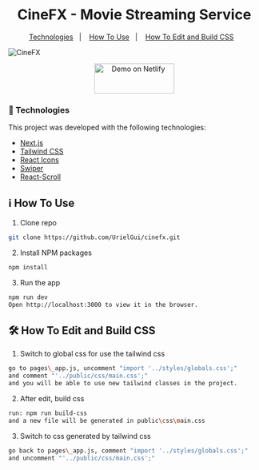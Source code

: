 <h1 align="center">CineFX - Movie Streaming Service</h1>

<p align="center">
  <a href="#rocket-technologies">Technologies</a>&nbsp;&nbsp;&nbsp;|&nbsp;&nbsp;&nbsp;
  <a href="#information_source-how-to-use">How To Use</a>&nbsp;&nbsp;&nbsp;|&nbsp;&nbsp;&nbsp;
  <a href="#hammer_and_wrench-how-to-edit-and-build-css">How To Edit and Build CSS</a>&nbsp;&nbsp;&nbsp;
</p>

![CineFX](https://i.imgur.com/NiwKfCM.jpg)

<p align="center">
  <a href="https://best-cakes-shop.vercel.app/" target="_blank">
    <img alt="Demo on Netlify" height="60px" width="160px" src="https://i.imgur.com/CoGI4YX.png">
  </a>
</p>

### :rocket: Technologies

This project was developed with the following technologies:

- [Next.js](https://nextjs.org/)
- [Tailwind CSS](https://tailwindcss.com/)
- [React Icons](https://react-icons.netlify.com/)
- [Swiper](https://swiperjs.com/)
- [React-Scroll](https://www.npmjs.com/package/react-scroll)

## :information_source: How To Use

1. Clone repo

```bash
git clone https://github.com/UrielGui/cinefx.git
```

2. Install NPM packages

```bash
npm install
```

3. Run the app

```bash
npm run dev
Open http://localhost:3000 to view it in the browser.
```

## :hammer_and_wrench: How To Edit and Build CSS

1. Switch to global css for use the tailwind css

```bash
go to pages\_app.js, uncomment "import '../styles/globals.css';"
and comment "'../public/css/main.css';"
and you will be able to use new tailwind classes in the project.
```

2. After edit, build css

```bash
run: npm run build-css
and a new file will be generated in public\css\main.css
```

3. Switch to css generated by tailwind css

```bash
go back to pages\_app.js, comment "import '../styles/globals.css';"
and uncomment "'../public/css/main.css';"
```
